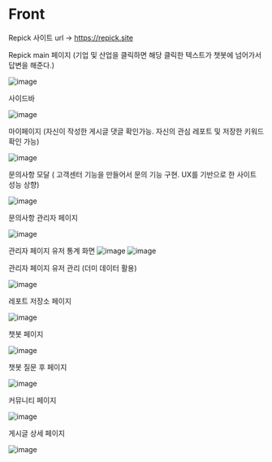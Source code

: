 # Front

Repick 사이트 url -> https://repick.site

Repick main 페이지 (기업 및 산업을 클릭하면 해당 클릭한 텍스트가 챗봇에 넘어가서 답변을 해준다.)

![image](https://github.com/user-attachments/assets/f2ab13ec-f86c-441e-90f8-1177f0617dd8)

사이드바

![image](https://github.com/user-attachments/assets/11b23e4e-e350-418f-8700-26b4e1848fe7)

마이페이지 (자신이 작성한 게시글 댓글 확인가능. 자신의 관심 레포트 및 저장한 키워드 확인 가능)

![image](https://github.com/user-attachments/assets/1424a77b-22b7-4aa6-92b1-9abd1615299f)


문의사항 모달 ( 고객센터 기능을 만들어서 문의 기능 구현. UX를 기반으로 한 사이트 성능 상향)

![image](https://github.com/user-attachments/assets/fb60c7b8-cbdd-4e29-97ad-2655e8102602)

문의사항 관리자 페이지

![image](https://github.com/user-attachments/assets/3ffbba82-bec9-4de2-8791-b07c57178cac)

관리자 페이지 유저 통계 화면
![image](https://github.com/user-attachments/assets/cea53ccb-7ae1-479c-91c4-bd0e1b84aba1)
![image](https://github.com/user-attachments/assets/de8737de-c0c9-4d1c-88bf-b42c3533d7dd)

관리자 페이지 유저 관리 (더미 데이터 활용)

![image](https://github.com/user-attachments/assets/d7ee3d39-32b1-433c-aa2a-810650983f08)


레포트 저장소 페이지

![image](https://github.com/user-attachments/assets/85d1d1cd-14eb-45e9-b6c2-ec28274c3edd)


챗봇 페이지

![image](https://github.com/user-attachments/assets/94713901-245f-4f95-bc85-4547c6453589)


챗봇 질문 후 페이지

![image](https://github.com/user-attachments/assets/5d5fdd45-179c-438c-9d25-5ded7f00a13c)


커뮤니티 페이지

![image](https://github.com/user-attachments/assets/c2090e47-adc6-47e9-97ea-e24fd5955a07)

게시글 상세 페이지

![image](https://github.com/user-attachments/assets/ba271a31-bf56-4e06-80b8-c6d19749a380)


